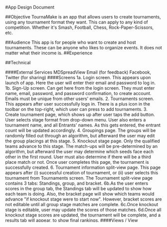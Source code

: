 #App Design Document


##Objective
TournaMake is an app that allows users to create tournaments, using any tournament format they want.
This can apply to any kind of competition. Whether it's Smash, Football, Chess, Rock-Paper-Scissors, etc.

##Audience
This app is for people who want to create and host tournaments.
These can be anyone who likes to organize events. It does not matter what their income is.
##Experience


##Technical

####External Services
	MDSpreadView
	Email (for feedback)
	Facebook, Twitter (for sharing)
####Screens
	1a. Login screen. This appears upon launch of app. Here the user will enter their email and password to log in.
	1b. Sign-Up screen. Can get here from the login screen. They must enter name, email, password, and password confirmation, to create account. Emails must be unique from other users' emails.
	2. Tournaments screen. This appears after user successfully logs in. There is a plus icon in the toolbar on the top-right, which user can press to add tournaments.
	3. Create tournament page, which shows up after user taps the add button. User selects stage format from drop-down menu. User also enters a tournament name, and all Entrants' names.
	As this gets entered, the entrant count will be updated accordingly.
	4. Groupings page. The groups will be randomly filled out through an algorithm, but afterward the user may edit the group placings at this stage.
	5. Knockout stage page. Only the qualified teams advance to this stage. The match-ups will be pre-determined by an algorithm, but afterward the user may determine which seeds face each other in the first round.
	User must also determine if there will be a third place match or not.
	Once user completes this page, the tournament is successfully created.
	6. Tournament information split-view page. This page appears after (i) successful creation of tournament, or (ii) user selects this tournament from Tournaments screen.
	The Tournament split-view page contains 3 tabs: Standings, group, and bracket.
	6b.As the user enters scores in the group tab, the Standings tab will be updated to show how each team is doing. Also, the bracket page will show which teams would advance "if knockout stage were to start now". However, bracket scores are not editable until all group stage matches are complete.
	6c.Once knockout stage is editable, user may update the scores of those matches.
	6d.Once all knockout stage scores are updated, the tournament will be complete, and a results tab will appear, to show final rankings.
####Views / View Controllers/ Classes
	UI items:
	Login (vc)
	SignUp (vc)
	Tournaments (vc)
		Tournaments List (tableView of cells each containing tournament name, and timestamp of creation. If tournament is completed)
	CreateTournament (pop-up view)
	CreateGroupStage (vc)
	CreateKnockout (vc)

	classes:
	User
		-name
		-email address
		-hashed password
		-tournaments
	Tournament
		-id
		-name (must contain at least 1 non-space character)
	Match
		-id
		-leftScore (default "")
		-rightScore (default "")
		-isFinished (default false)
		-leftId
		-rightId
		-result(id), which lists input team's score first, followed by opposing team's score.
	Entrant
		-id (starts from 0, then increments. Limit 100 entrants.)
		-matches (array of all matches they are involved in)
		-wins (updated after matches update)
		-losses
		-ties
		-differential (all statistical variables update upon match updates)
	Standings
		-MDSpreadView
			-each row is 1 entrant.
			-each column is data (Rank, W, L, T, Pts, etc.)
	Bracket
		-ScrollView
		-matches (array of all knockout matches)

####Data Models
	User
	Tournament (each tournament belongs to a user)
	Entrant (each entrant belongs to a tournament)
	Match (tournament has reference to match; entrant has reference to their matches)
	Standings (property of tournament)
	Bracket (property of tournament)
##MVP Milestones